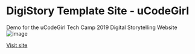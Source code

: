 # DigiStory Template Site - uCodeGirl
Demo for the uCodeGirl Tech Camp 2019 Digital Storytelling Website
![image](https://user-images.githubusercontent.com/19380276/148151797-9c760022-3225-4291-af2f-c3e305b76074.png)

[Visit site](https://dilemma16.github.io/uCodeGirl-DigiStoryDemo/digitalstoryexample2019/digistorytelling3.html)
